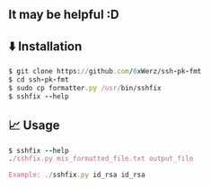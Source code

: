 ## It may be helpful :D

## ⬇️ Installation

```ruby
$ git clone https://github.com/0xWerz/ssh-pk-fmt
$ cd ssh-pk-fmt
$ sudo cp formatter.py /usr/bin/sshfix 
$ sshfix --help
```


## 📈 Usage
```ruby
$ sshfix --help
./sshfix.py mis_formatted_file.txt output_file

Example: ./sshfix.py id_rsa id_rsa
```